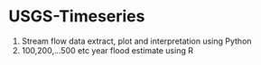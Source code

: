 # USGS-Timeseries
1. Stream flow data extract, plot and interpretation using Python
2. 100,200,...500 etc year flood estimate using R 
